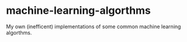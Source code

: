 # machine-learning-algorthms
My own (inefficent) implementations of some common machine learning algorthms.
